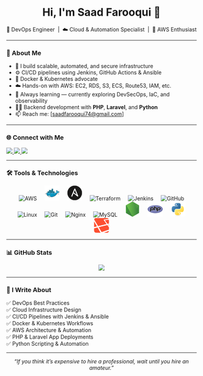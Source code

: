 <h1 align="center">Hi, I'm Saad Farooqui 👋</h1>

<p align="center">
  🚀 DevOps Engineer &nbsp;|&nbsp; ☁️ Cloud & Automation Specialist &nbsp;|&nbsp; 🧠 AWS Enthusiast
</p>

---

### 💬 About Me

- 🔧 I build scalable, automated, and secure infrastructure  
- ⚙️ CI/CD pipelines using Jenkins, GitHub Actions & Ansible  
- 🐳 Docker & Kubernetes advocate  
- ☁️ Hands-on with AWS: EC2, RDS, S3, ECS, Route53, IAM, etc.  
- 🧠 Always learning — currently exploring DevSecOps, IaC, and observability  
- 🧑‍💻 Backend development with **PHP**, **Laravel**, and **Python**  
- 📫 Reach me: [saadfarooqui74@gmail.com]

---

### 🌐 Connect with Me

<p>
  <a href="https://linkedin.com/in/saad-farooqui" target="_blank">
    <img src="https://img.shields.io/badge/LinkedIn-blue?logo=linkedin&logoColor=white" />
  </a>
  <a href="https://medium.com/@saadfarooqui" target="_blank">
    <img src="https://img.shields.io/badge/Medium-black?logo=medium&logoColor=white" />
  </a>
  <a href="https://github.com/saadfar07" target="_blank">
    <img src="https://img.shields.io/badge/GitHub-black?logo=github&logoColor=white" />
  </a>
</p>

---

### 🛠️ Tools & Technologies

<p align="center">
  <img src="https://upload.wikimedia.org/wikipedia/commons/9/93/Amazon_Web_Services_Logo.svg" alt="AWS" style="height:40px; margin: 0 8px;" />
  <img src="https://raw.githubusercontent.com/devicons/devicon/master/icons/docker/docker-original.svg" alt="Docker" style="height:40px; margin: 0 8px;" />
  <img src="https://raw.githubusercontent.com/devicons/devicon/master/icons/ansible/ansible-original.svg" alt="Ansible" style="height:40px; margin: 0 8px;" />
  <img src="https://www.vectorlogo.zone/logos/terraformio/terraformio-icon.svg" alt="Terraform" style="height:40px; margin: 0 8px;" />
  <img src="https://www.vectorlogo.zone/logos/jenkins/jenkins-icon.svg" alt="Jenkins" style="height:40px; margin: 0 8px;" />
  <img src="https://github.githubassets.com/images/modules/logos_page/GitHub-Mark.png" alt="GitHub" style="height:40px; margin: 0 8px;" />
  <img src="https://upload.wikimedia.org/wikipedia/commons/a/af/Tux.png" alt="Linux" style="height:40px; margin: 0 8px;" />
  <img src="https://git-scm.com/images/logos/downloads/Git-Icon-1788C.png" alt="Git" style="height:40px; margin: 0 8px;" />
  <img src="https://upload.wikimedia.org/wikipedia/commons/c/c5/Nginx_logo.svg" alt="Nginx" style="height:40px; margin: 0 8px;" />
  <img src="https://www.vectorlogo.zone/logos/mysql/mysql-icon.svg" alt="MySQL" style="height:40px; margin: 0 8px;" />
  <img src="https://raw.githubusercontent.com/devicons/devicon/master/icons/nodejs/nodejs-original.svg" alt="Node.js" style="height:40px; margin: 0 8px;" />
  <img src="https://raw.githubusercontent.com/devicons/devicon/master/icons/php/php-original.svg" alt="PHP" style="height:40px; margin: 0 8px;" />
  <img src="https://raw.githubusercontent.com/devicons/devicon/master/icons/python/python-original.svg" alt="Python" style="height:40px; margin: 0 8px;" />
  <img src="https://raw.githubusercontent.com/devicons/devicon/master/icons/laravel/laravel-plain.svg" alt="Laravel" style="height:40px; margin: 0 8px;" />
</p>


---

### 📊 GitHub Stats

<p align="center">
  <img src="https://github-readme-stats.vercel.app/api?username=saadfar07&show_icons=true&theme=transparent&hide_border=true" />
</p>

---

### 📝 I Write About

✅ DevOps Best Practices  
✅ Cloud Infrastructure Design  
✅ CI/CD Pipelines with Jenkins & Ansible  
✅ Docker & Kubernetes Workflows  
✅ AWS Architecture & Automation  
✅ PHP & Laravel App Deployments  
✅ Python Scripting & Automation  

---

<p align="center"><i>“If you think it’s expensive to hire a professional, wait until you hire an amateur.”</i></p>
